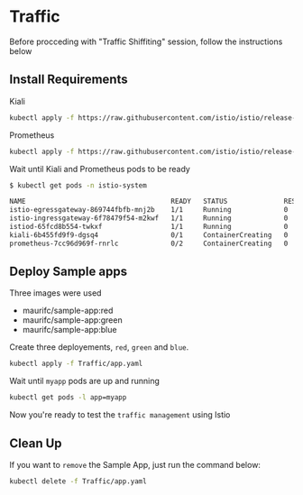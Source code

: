 # Traffic
Before procceding with "Traffic Shiffiting" session, follow the instructions below


## Install Requirements

Kiali
```bash
kubectl apply -f https://raw.githubusercontent.com/istio/istio/release-1.14/samples/addons/kiali.yaml
```

Prometheus
```bash
kubectl apply -f https://raw.githubusercontent.com/istio/istio/release-1.14/samples/addons/prometheus.yaml
```

Wait until Kiali and Prometheus pods to be ready
```bash
$ kubectl get pods -n istio-system

NAME                                    READY   STATUS              RESTARTS   AGE
istio-egressgateway-869744fbfb-mnj2b    1/1     Running             0          55m
istio-ingressgateway-6f78479f54-m2kwf   1/1     Running             0          55m
istiod-65fcd8b554-twkxf                 1/1     Running             0          61m
kiali-6b455fd9f9-dgsq4                  0/1     ContainerCreating   0          14s
prometheus-7cc96d969f-rnrlc             0/2     ContainerCreating   0          6s
```

## Deploy Sample apps

Three images were used 

- maurifc/sample-app:red
- maurifc/sample-app:green
- maurifc/sample-app:blue

Create three deployements, `red`, `green` and `blue`.
```bash
kubectl apply -f Traffic/app.yaml
```

Wait until `myapp` pods are up and running
```bash
kubectl get pods -l app=myapp
```

Now you're ready to test the `traffic management` using Istio

## Clean Up
If you want to `remove` the Sample App, just run the command below:
```bash
kubectl delete -f Traffic/app.yaml
```